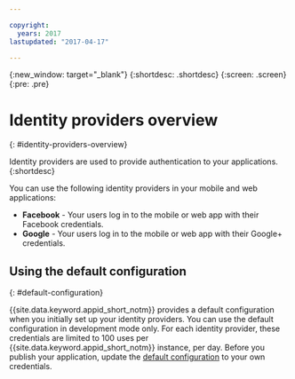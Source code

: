 ```yaml
---

copyright:
  years: 2017
lastupdated: "2017-04-17"

---
```


{:new_window: target="_blank"}
{:shortdesc: .shortdesc}
{:screen: .screen}
{:pre: .pre}

# Identity providers overview
{: #identity-providers-overview}

Identity providers are used to provide authentication to your applications.
{:shortdesc}

You can use the following identity providers in your mobile and web applications:

* **Facebook** - Your users log in to the mobile or web app with their Facebook credentials.
* **Google** -  Your users log in to the mobile or web app with their Google+ credentials.
<!--* **Custom** - Bring your own identity provider. The identity providers should be compliant with OIDC. -->

## Using the default configuration
{: #default-configuration}

{{site.data.keyword.appid_short_notm}} provides a default configuration when you initially set up your identity providers. You can use the default configuration in development mode only. For each identity provider, these credentials are limited to 100 uses per {{site.data.keyword.appid_short_notm}} instance, per day. Before you publish your application, update the [default configuration](/docs/services/appid/identity-providers.html) to your own credentials.
